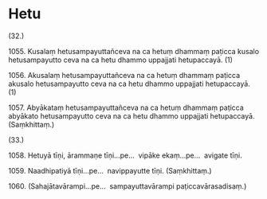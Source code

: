# Hetu

(32.)

1055\. Kusalaṃ hetusampayuttañceva na ca hetuṃ dhammaṃ paṭicca kusalo hetusampayutto ceva na ca hetu dhammo uppajjati hetupaccayā. (1)

1056\. Akusalaṃ hetusampayuttañceva na ca hetuṃ dhammaṃ paṭicca akusalo hetusampayutto ceva na ca hetu dhammo uppajjati hetupaccayā. (1)

1057\. Abyākataṃ hetusampayuttañceva na ca hetuṃ dhammaṃ paṭicca abyākato hetusampayutto ceva na ca hetu dhammo uppajjati hetupaccayā. (Saṃkhittaṃ.)

(33.)

1058\. Hetuyā tīṇi, ārammaṇe tīṇi…pe…  vipāke ekaṃ…pe…  avigate tīṇi.

1059\. Naadhipatiyā tīṇi…pe…  navippayutte tīṇi. (Saṃkhittaṃ.)

1060\. (Sahajātavārampi…pe…  sampayuttavārampi paṭiccavārasadisaṃ.)

